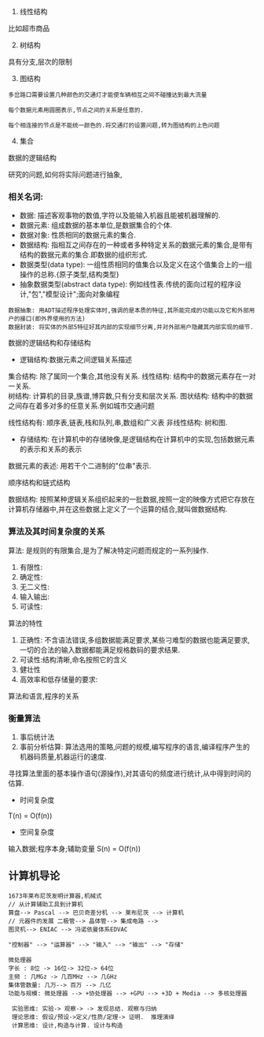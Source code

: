 1. 线性结构

比如超市商品


2. 树结构

具有分支,层次的限制

3. 图结构

```
多岔路口需要设置几种颜色的交通灯才能使车辆相互之间不碰撞达到最大流量

每个数据元素用圆圈表示,节点之间的关系是任意的.

每个相连接的节点是不能统一颜色的.将交通灯的设置问题,转为图结构的上色问题
```

4. 集合

数据的逻辑结构

研究的问题,如何将实际问题进行抽象,

### 相关名词:

- 数据: 描述客观事物的数值,字符以及能输入机器且能被机器理解的.
- 数据元素: 组成数据的基本单位,是数据集合的个体.
- 数据对象: 性质相同的数据元素的集合.
- 数据结构: 指相互之间存在的一种或者多种特定关系的数据元素的集合,是带有结构的数据元素的集合.即数据的组织形式.
- 数据类型(data type): 一组性质相同的值集合以及定义在这个值集合上的一组操作的总称.{原子类型,结构类型}
- 抽象数据类型(abstract data type): 例如线性表.传统的面向过程的程序设计,"包","模型设计";面向对象编程
```
数据抽象: 用ADT描述程序处理实体时,强调的是本质的特征,其所能完成的功能以及它和外部用户的接口(即外界使用的方法)
数据封装: 将实体的外部5特征好其内部的实现细节分离,并对外部用户隐藏其内部实现的细节.
```

数据的逻辑结构和存储结构

- 逻辑结构:数据元素之间逻辑关系描述

集合结构: 除了属同一个集合,其他没有关系.
线性结构: 结构中的数据元素存在一对一关系.  
树结构: 计算机的目录,族谱,博弈数,只有分支和层次关系.
图状结构: 结构中的数据之间存在着多对多的任意关系.例如城市交通问题

线性结构有: 顺序表,链表,栈和队列,串,数组和广义表
非线性结构: 树和图.

- 存储结构: 在计算机中的存储映像,是逻辑结构在计算机中的实现,包括数据元素的表示和关系的表示

数据元素的表述: 用若干个二进制的"位串"表示.

顺序结构和链式结构

数据结构: 按照某种逻辑关系组织起来的一批数据,按照一定的映像方式把它存放在计算机存储器中,并在这些数据上定义了一个运算的结合,就叫做数据结构.


### 算法及其时间复杂度的关系

算法: 是规则的有限集合,是为了解决特定问题而规定的一系列操作.

1. 有限性: 
2. 确定性: 
3. 无二义性:
4. 输入输出:
5. 可读性:

算法的特性
1. 正确性: 不含语法错误,多组数据能满足要求,某些刁难型的数据也能满足要求,一切的合法的输入数据都能满足规格数码的要求结果.
2. 可读性:结构清晰,命名按照它的含义
3. 健壮性
4. 高效率和低存储量的要求:

算法和语言,程序的关系

### 衡量算法

1. 事后统计法
2. 事前分析估算: 算法选用的策略,问题的规模,编写程序的语言,编译程序产生的机器码质量,机器运行的速度.

寻找算法里面的基本操作语句(源操作),对其语句的频度进行统计,从中得到时间的估算.

- 时间复杂度

T(n) = O(f(n))

- 空间复杂度

输入数据;程序本身;辅助变量
S(n) = O(f(n))


## 计算机导论
```cgo
1673年莱布尼茨发明计算器,机械式
// 从计算辅助工具到计算机
算盘--> Pascal --> 巴贝奇差分机 --> 莱布尼茨 --> 计算机
// 元器件的发展 二极管--> 晶体管--> 集成电路 --> 
图灵机--> ENIAC --> 冯诺依曼体系EDVAC

"控制器" --> "运算器" --> "输入" --> "输出" --> "存储"

微处理器
字长 : 8位 -> 16位-> 32位-> 64位
主频 : 几MGz -> 几百MHz --> 几GHz
集体管数量: 几万--> 百万 --> 几亿
功能与规模: 微处理器 --> +协处理器 --> +GPU --> +3D + Media --> 多核处理器
 
 实验思维: 实验-> 观察-> -> 发现总结. 观察与归纳
 理论思维: 假设/预设->定义/性质/定理-> 证明.  推理演绎
 计算思维: 设计,构造与计算. 设计与构造
```

